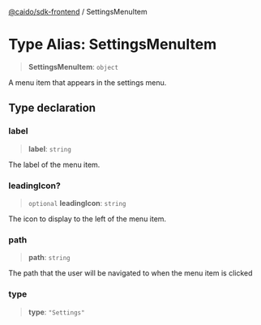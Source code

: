 [@caido/sdk-frontend](../index.md) / SettingsMenuItem

# Type Alias: SettingsMenuItem

> **SettingsMenuItem**: `object`

A menu item that appears in the settings menu.

## Type declaration

### label

> **label**: `string`

The label of the menu item.

### leadingIcon?

> `optional` **leadingIcon**: `string`

The icon to display to the left of the menu item.

### path

> **path**: `string`

The path that the user will be navigated to when the menu item is clicked

### type

> **type**: `"Settings"`
